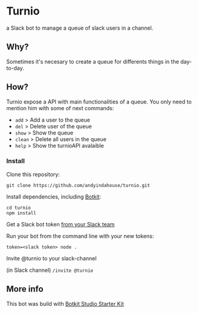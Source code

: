 # Turnio

a Slack bot to manage a queue of slack users in a channel.

## Why?

Sometimes it's necesary to create a queue for differents things in the day-to-day.

## How?

Turnio expose a API with main functionalities of a queue. You only need to mention him with some of next commands:

* `add`   >   Add a user to the queue
* `del`   >   Delete user of the queue
* `show`  >   Show the queue 
* `clean` >   Delete all users in the queue 
* `help`  >   Show the turnioAPI avalaible 

### Install

Clone this repository:

`git clone https://github.com/andyindahouse/turnio.git`

Install dependencies, including [Botkit](https://github.com/howdyai/botkit):

```
cd turnio
npm install
```

Get a Slack bot token [from your Slack team](https://my.slack.com/apps/new/A0F7YS25R-bots)

Run your bot from the command line with your new tokens:

`token=<slack token> node .`

Invite @turnio to your slack-channel 

(in Slack channel) `/invite @turnio`

## More info

This bot was build with [Botkit Studio Starter Kit](https://github.com/howdyai/botkit-studio-starter) 


